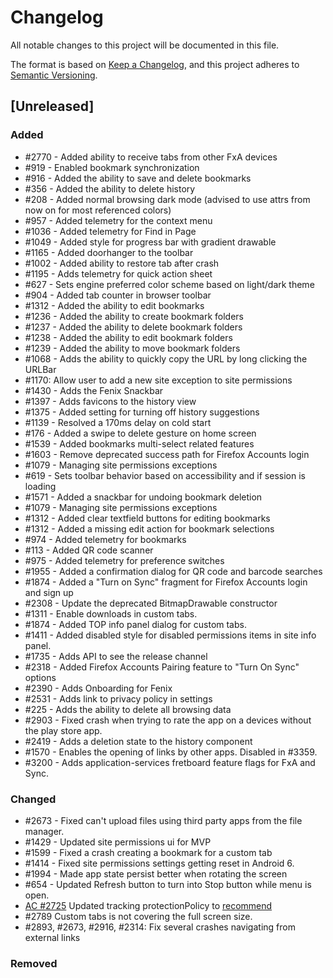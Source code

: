 # Changelog
All notable changes to this project will be documented in this file.

The format is based on [Keep a Changelog](https://keepachangelog.com/en/1.0.0/),
and this project adheres to [Semantic Versioning](https://semver.org/spec/v2.0.0.html).

## [Unreleased]
### Added
- #2770 - Added ability to receive tabs from other FxA devices
- #919 - Enabled bookmark synchronization
- #916 - Added the ability to save and delete bookmarks
- #356 - Added the ability to delete history
- #208 - Added normal browsing dark mode (advised to use attrs from now on for most referenced colors)
- #957 - Added telemetry for the context menu
- #1036 - Added telemetry for Find in Page
- #1049 - Added style for progress bar with gradient drawable
- #1165 - Added doorhanger to the toolbar
- #1002 - Added ability to restore tab after crash
- #1195 - Adds telemetry for quick action sheet
- #627 - Sets engine preferred color scheme based on light/dark theme
- #904 - Added tab counter in browser toolbar
- #1312 - Added the ability to edit bookmarks
- #1236 - Added the ability to create bookmark folders
- #1237 - Added the ability to delete bookmark folders
- #1238 - Added the ability to edit bookmark folders
- #1239 - Added the ability to move bookmark folders
- #1068 - Adds the ability to quickly copy the URL by long clicking the URLBar
- #1170: Allow user to add a new site exception to site permissions
- #1430 - Adds the Fenix Snackbar
- #1397 - Adds favicons to the history view
- #1375 - Added setting for turning off history suggestions
- #1139 - Resolved a 170ms delay on cold start
- #176 - Added a swipe to delete gesture on home screen
- #1539 - Added bookmarks multi-select related features
- #1603 - Remove deprecated success path for Firefox Accounts login
- #1079 - Managing site permissions exceptions
- #619 - Sets toolbar behavior based on accessibility and if session is loading
- #1571 - Added a snackbar for undoing bookmark deletion
- #1079 - Managing site permissions exceptions
- #1312 - Added clear textfield buttons for editing bookmarks
- #1312 - Added a missing edit action for bookmark selections
- #974 - Added telemetry for bookmarks
- #113 - Added QR code scanner
- #975 - Added telemetry for preference switches
- #1955 - Added a confirmation dialog for QR code and barcode searches
- #1874 - Added a "Turn on Sync" fragment for Firefox Accounts login and sign up
- #2308 - Update the deprecated BitmapDrawable constructor
- #1311 - Enable downloads in custom tabs.
- #1874 - Added TOP info panel dialog for custom tabs.
- #1411 - Added disabled style for disabled permissions items in site info panel.
- #1735 - Adds API to see the release channel
- #2318 - Added Firefox Accounts Pairing feature to "Turn On Sync" options
- #2390 - Adds Onboarding for Fenix
- #2531 - Adds link to privacy policy in settings
- #225 - Adds the ability to delete all browsing data
- #2903 - Fixed crash when trying to rate the app on a devices without the play store app.
- #2419 - Adds a deletion state to the history component
- #1570 - Enables the opening of links by other apps. Disabled in #3359.
- #3200 - Adds application-services fretboard feature flags for FxA and Sync.

### Changed
- #2673 - Fixed can't upload files using third party apps from the file manager.
- #1429 - Updated site permissions ui for MVP
- #1599 - Fixed a crash creating a bookmark for a custom tab
- #1414 - Fixed site permissions settings getting reset in Android 6.
- #1994 - Made app state persist better when rotating the screen
- #654 - Updated Refresh button to turn into Stop button while menu is open.
- [AC #2725](https://github.com/mozilla-mobile/android-components/issues/2725) Updated tracking protectionPolicy to [recommend](https://github.com/mozilla-mobile/android-components/blob/master/components/concept/engine/src/main/java/mozilla/components/concept/engine/EngineSession.kt#L156)
- #2789 Custom tabs is not covering the full screen size.
- #2893, #2673, #2916, #2314: Fix several crashes navigating from external links
### Removed
